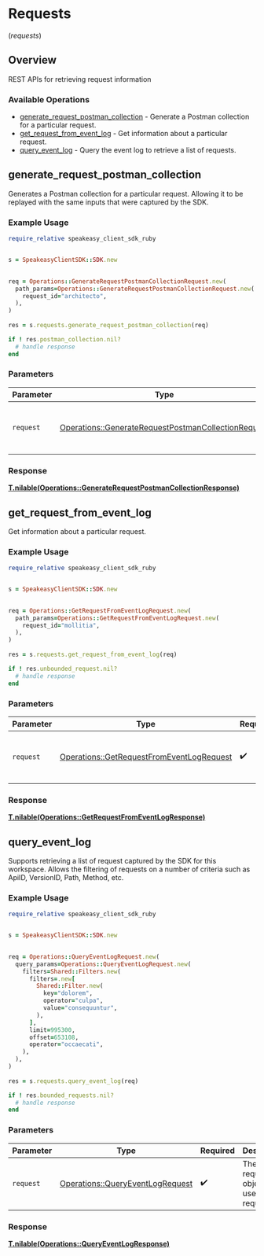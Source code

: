 # Requests
(*requests*)

## Overview

REST APIs for retrieving request information

### Available Operations

* [generate_request_postman_collection](#generate_request_postman_collection) - Generate a Postman collection for a particular request.
* [get_request_from_event_log](#get_request_from_event_log) - Get information about a particular request.
* [query_event_log](#query_event_log) - Query the event log to retrieve a list of requests.

## generate_request_postman_collection

Generates a Postman collection for a particular request. 
Allowing it to be replayed with the same inputs that were captured by the SDK.

### Example Usage

```ruby
require_relative speakeasy_client_sdk_ruby


s = SpeakeasyClientSDK::SDK.new

   
req = Operations::GenerateRequestPostmanCollectionRequest.new(
  path_params=Operations::GenerateRequestPostmanCollectionRequest.new(
    request_id="architecto",
  ),
)
    
res = s.requests.generate_request_postman_collection(req)

if ! res.postman_collection.nil?
  # handle response
end

```

### Parameters

| Parameter                                                                                                                 | Type                                                                                                                      | Required                                                                                                                  | Description                                                                                                               |
| ------------------------------------------------------------------------------------------------------------------------- | ------------------------------------------------------------------------------------------------------------------------- | ------------------------------------------------------------------------------------------------------------------------- | ------------------------------------------------------------------------------------------------------------------------- |
| `request`                                                                                                                 | [Operations::GenerateRequestPostmanCollectionRequest](../../models/operations/generaterequestpostmancollectionrequest.md) | :heavy_check_mark:                                                                                                        | The request object to use for the request.                                                                                |


### Response

**[T.nilable(Operations::GenerateRequestPostmanCollectionResponse)](../../models/operations/generaterequestpostmancollectionresponse.md)**


## get_request_from_event_log

Get information about a particular request.

### Example Usage

```ruby
require_relative speakeasy_client_sdk_ruby


s = SpeakeasyClientSDK::SDK.new

   
req = Operations::GetRequestFromEventLogRequest.new(
  path_params=Operations::GetRequestFromEventLogRequest.new(
    request_id="mollitia",
  ),
)
    
res = s.requests.get_request_from_event_log(req)

if ! res.unbounded_request.nil?
  # handle response
end

```

### Parameters

| Parameter                                                                                             | Type                                                                                                  | Required                                                                                              | Description                                                                                           |
| ----------------------------------------------------------------------------------------------------- | ----------------------------------------------------------------------------------------------------- | ----------------------------------------------------------------------------------------------------- | ----------------------------------------------------------------------------------------------------- |
| `request`                                                                                             | [Operations::GetRequestFromEventLogRequest](../../models/operations/getrequestfromeventlogrequest.md) | :heavy_check_mark:                                                                                    | The request object to use for the request.                                                            |


### Response

**[T.nilable(Operations::GetRequestFromEventLogResponse)](../../models/operations/getrequestfromeventlogresponse.md)**


## query_event_log

Supports retrieving a list of request captured by the SDK for this workspace.
Allows the filtering of requests on a number of criteria such as ApiID, VersionID, Path, Method, etc.

### Example Usage

```ruby
require_relative speakeasy_client_sdk_ruby


s = SpeakeasyClientSDK::SDK.new

   
req = Operations::QueryEventLogRequest.new(
  query_params=Operations::QueryEventLogRequest.new(
    filters=Shared::Filters.new(
      filters=.new[
        Shared::Filter.new(
          key="dolorem",
          operator="culpa",
          value="consequuntur",
        ),
      ],
      limit=995300,
      offset=653108,
      operator="occaecati",
    ),
  ),
)
    
res = s.requests.query_event_log(req)

if ! res.bounded_requests.nil?
  # handle response
end

```

### Parameters

| Parameter                                                                           | Type                                                                                | Required                                                                            | Description                                                                         |
| ----------------------------------------------------------------------------------- | ----------------------------------------------------------------------------------- | ----------------------------------------------------------------------------------- | ----------------------------------------------------------------------------------- |
| `request`                                                                           | [Operations::QueryEventLogRequest](../../models/operations/queryeventlogrequest.md) | :heavy_check_mark:                                                                  | The request object to use for the request.                                          |


### Response

**[T.nilable(Operations::QueryEventLogResponse)](../../models/operations/queryeventlogresponse.md)**

